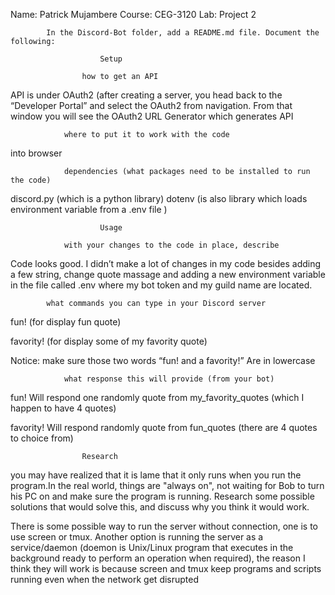 Name: Patrick Mujambere
Course: CEG-3120
Lab: Project 2

			In the Discord-Bot folder, add a README.md file. Document the following:

						Setup

					how to get an API

API is under OAuth2 (after creating a server, you head back to the “Developer Portal” 
and select the OAuth2 from navigation. From that window you will see the OAuth2 URL Generator
which generates API  

				where to put it to work with the code

into browser

				dependencies (what packages need to be installed to run the code)

discord.py (which is a python library)
dotenv (is also library which loads environment variable from a .env file )
 
						Usage

				with your changes to the code in place, describe

Code looks good. I didn’t make a lot of changes in my code besides adding a few string, change quote massage 
and adding a new environment variable in the file called .env where my bot token and my guild name are located. 

			what commands you can type in your Discord server

fun! (for display fun quote)

favority! (for display some of my favority quote)

Notice: make sure those two words  “fun! and a favority!” Are in lowercase 

				what response this will provide (from your bot)

fun! Will respond one randomly quote from  my_favority_quotes (which I happen to have 4 quotes)

favority! Will respond randomly quote from  fun_quotes (there  are 4 quotes to choice from)

					Research

you may have realized that it is lame that it only runs when you run the program.In the real world, 
things are "always on", not waiting for Bob to turn his PC on and make sure the program is running.
Research some possible solutions that would solve this, and discuss why you think it would work.

There is some possible way to run the server without connection, 
one is to use screen or tmux. Another option is running the server as a service/daemon
(doemon is Unix/Linux program that executes in the background ready to perform an operation when required), 
the reason I think they will work is because screen and tmux keep programs and 
scripts running even when the network get disrupted

